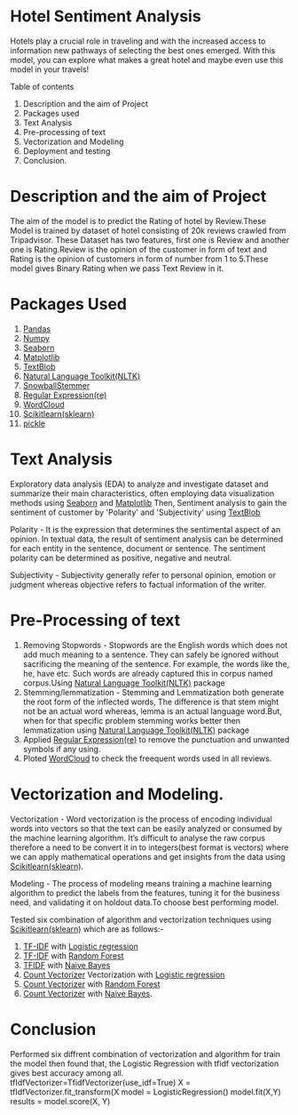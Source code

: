 # Hotel Sentiment Analysis

Hotels play a crucial role in traveling and with the increased access to information new pathways of selecting the best ones emerged.
With this model, you can explore what makes a great hotel and maybe even use this model in your travels!


Table of contents   
1. Description and the aim of Project
2. Packages used  
3. Text Analysis
4. Pre-processing of text
5. Vectorization and Modeling
6. Deployment and testing
7. Conclusion.


# Description and the aim of Project
The aim of the model is to predict the Rating of hotel by Review.These Model is trained by dataset of hotel consisting of 20k reviews crawled from Tripadvisor. These Dataset has two features, first one is Review and another one is Rating.Review is the opinion of the customer in form of text and Rating is the opinion of customers in form of number from 1 to 5.These model gives Binary Rating when we pass Text Review in it.  


# Packages Used

1. [Pandas](https://pandas.pydata.org/about/)
2. [Numpy](https://numpy.org/)
3. [Seaborn](https://seaborn.pydata.org/)
4. [Matplotlib](https://matplotlib.org/)
5. [TextBlob](https://textblob.readthedocs.io/en/dev/)
6. [Natural Language Toolkit(NLTK)](https://www.nltk.org/)
7. [SnowballStemmer](https://snowballstem.org/) 
8. [Regular Expression(re)](https://developer.mozilla.org/en-US/docs/Web/JavaScript/Guide/Regular_Expressions)
9. [WordCloud](https://www.wordclouds.com/)
10. [Scikitlearn(sklearn)](https://scikit-learn.org/stable/)
11. [pickle](https://docs.python.org/3/library/pickle.html#:~:text=%E2%80%9CPickling%E2%80%9D%20is%20the%20process%20whereby,back%20into%20an%20object%20hierarchy)  


# Text Analysis

Exploratory data analysis (EDA) to analyze and investigate dataset and summarize their main characteristics, often employing data visualization methods using [Seaborn](https://seaborn.pydata.org/) and [Matplotlib](https://matplotlib.org/)
Then, Sentiment analysis to gain the sentiment of customer by 'Polarity' and 'Subjectivity' using  [TextBlob](https://textblob.readthedocs.io/en/dev/)

  Polarity - It is the expression that determines the sentimental aspect of an opinion. In textual data, the result of sentiment analysis can be determined for each entity         in the sentence, document or sentence. The sentiment polarity can be determined as positive, negative and neutral.  

  Subjectivity - Subjectivity generally refer to personal opinion, emotion or judgment whereas objective refers to factual information of the writer.
  
  
  
  
# Pre-Processing of text

1. Removing Stopwords - Stopwords are the English words which does not add much meaning to a sentence. They can safely be ignored without sacrificing the meaning of the sentence. For example, the words like the, he, have etc. Such words are already captured this in corpus named corpus.Using [Natural Language Toolkit(NLTK)](https://www.nltk.org/) package 
2.  Stemming/lemmatization - Stemming and Lemmatization both generate the root form of the inflected words, The difference is that stem might not be an actual word whereas, lemma is an actual language word.But, when for that specific problem stemming works better then lemmatization using [Natural Language Toolkit(NLTK)](https://www.nltk.org/) package
3. Applied [Regular Expression(re)](https://developer.mozilla.org/en-US/docs/Web/JavaScript/Guide/Regular_Expressions) to remove the punctuation and unwanted symbols if any using.
4. Ploted [WordCloud](https://www.wordclouds.com/) to check the freequent words used in all reviews.


# Vectorization and Modeling.
Vectorization - Word vectorization is the process of encoding individual words into vectors so that the text can be easily analyzed or consumed by the machine learning algorithm. It’s difficult to analyse the raw corpus therefore a need to be convert it in to integers(best format is vectors) where we can apply mathematical operations and get insights from the data using [Scikitlearn(sklearn)](https://scikit-learn.org/stable/).

Modeling - The process of modeling means training a machine learning algorithm to predict the labels from the features, tuning it for the business need, and validating it on holdout data.To choose best performing model.

Tested six combination of algorithm and vectorization techniques using [Scikitlearn(sklearn)](https://scikit-learn.org/stable/) which are as follows:-

1. [TF-IDF](https://scikit-learn.org/stable/modules/generated/sklearn.feature_extraction.text.TfidfVectorizer.html) with [Logistic regression](https://scikit-learn.org/stable/modules/generated/sklearn.linear_model.LogisticRegression.html)
2. [TF-IDF](https://scikit-learn.org/stable/modules/generated/sklearn.feature_extraction.text.TfidfVectorizer.html) with [Random Forest](https://scikit-learn.org/stable/modules/generated/sklearn.ensemble.RandomForestClassifier.html)
3. [TFIDF](https://scikit-learn.org/stable/modules/generated/sklearn.feature_extraction.text.TfidfVectorizer.html) with [Naive Bayes](https://scikit-learn.org/stable/modules/naive_bayes.html)
4. [Count Vectorizer](https://scikit-learn.org/stable/modules/generated/sklearn.feature_extraction.text.CountVectorizer.html) Vectorization with [Logistic regression](https://scikit-learn.org/stable/modules/generated/sklearn.linear_model.LogisticRegression.html)
5. [Count Vectorizer](https://scikit-learn.org/stable/modules/generated/sklearn.feature_extraction.text.CountVectorizer.html) with [Random Forest](https://scikit-learn.org/stable/modules/generated/sklearn.ensemble.RandomForestClassifier.html)
6. [Count Vectorizer](https://scikit-learn.org/stable/modules/generated/sklearn.feature_extraction.text.CountVectorizer.html) with [Naive Bayes](https://scikit-learn.org/stable/modules/naive_bayes.html).


# Conclusion
  Performed six diffrent combination of vectorization and algorithm for train the model then found that, the Logistic Regression with tfidf vectorization gives best accuracy among all.
                      tfIdfVectorizer=TfidfVectorizer(use_idf=True)
                      X = tfIdfVectorizer.fit_transform(X
                      model = LogisticRegression()
                      model.fit(X,Y)
                      results = model.score(X, Y)
                
